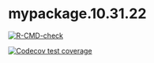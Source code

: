 # mypackage.10.31.22

  <!-- badges: start -->
  [![R-CMD-check](https://github.com/biostat625/mypackage.10.31.22/workflows/R-CMD-check/badge.svg)](https://github.com/biostat625/mypackage.10.31.22/actions)
  <!-- badges: end -->

  <!-- badges: start -->
  [![Codecov test coverage](https://codecov.io/gh/biostat625/mypackage.10.31.22/branch/master/graph/badge.svg)](https://app.codecov.io/gh/biostat625/mypackage.10.31.22?branch=master)
  <!-- badges: end -->
